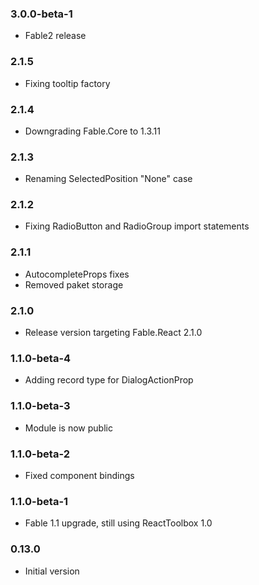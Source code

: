### 3.0.0-beta-1

* Fable2 release

### 2.1.5

* Fixing tooltip factory

### 2.1.4

* Downgrading Fable.Core to 1.3.11

### 2.1.3

* Renaming SelectedPosition "None" case

### 2.1.2

* Fixing RadioButton and RadioGroup import statements

### 2.1.1

* AutocompleteProps fixes
* Removed paket storage

### 2.1.0

* Release version targeting Fable.React 2.1.0

### 1.1.0-beta-4

* Adding record type for DialogActionProp

### 1.1.0-beta-3

* Module is now public

### 1.1.0-beta-2

* Fixed component bindings

### 1.1.0-beta-1

* Fable 1.1 upgrade, still using ReactToolbox 1.0

### 0.13.0

* Initial version
